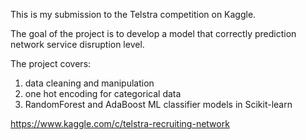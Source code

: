 This is my submission to the Telstra competition on Kaggle.

The goal of the project is to develop a model that correctly prediction network service disruption level.

The project covers:

1)  data cleaning and manipulation
2)  one hot encoding for categorical data
3)  RandomForest and AdaBoost ML classifier models in Scikit-learn

https://www.kaggle.com/c/telstra-recruiting-network
